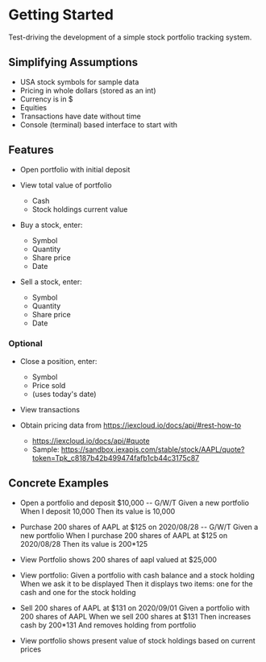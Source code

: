 # Getting Started

Test-driving the development of a simple stock portfolio tracking system.

## Simplifying Assumptions

* USA stock symbols for sample data
* Pricing in whole dollars (stored as an int)
* Currency is in $
* Equities
* Transactions have date without time
* Console (terminal) based interface to start with

## Features

* Open portfolio with initial deposit

* View total value of portfolio
    * Cash
    * Stock holdings current value

* Buy a stock, enter:
    * Symbol
    * Quantity
    * Share price
    * Date

* Sell a stock, enter:
    * Symbol
    * Quantity
    * Share price
    * Date

### Optional

* Close a position, enter:
    * Symbol
    * Price sold
    * (uses today's date)

* View transactions

* Obtain pricing data from https://iexcloud.io/docs/api/#rest-how-to
    * https://iexcloud.io/docs/api/#quote
    * Sample: https://sandbox.iexapis.com/stable/stock/AAPL/quote?token=Tpk_c8187b42b499474fafb1cb44c3175c87

## Concrete Examples

* Open a portfolio and deposit $10,000 -- G/W/T
    Given a new portfolio
    When I deposit 10,000
    Then its value is 10,000

* Purchase 200 shares of AAPL at $125 on 2020/08/28 -- G/W/T
    Given a new portfolio
    When I purchase 200 shares of AAPL at $125 on 2020/08/28
    Then its value is 200*125

* View Portfolio shows 200 shares of aapl valued at $25,000

* View portfolio:
    Given a portfolio with cash balance and a stock holding
    When we ask it to be displayed
    Then it displays two items: one for the cash and one for the stock holding

* Sell 200 shares of AAPL at $131 on 2020/09/01
    Given a portfolio with 200 shares of AAPL
    When we sell 200 shares at $131
    Then increases cash by 200*131
    And removes holding from portfolio
    
* View portfolio shows present value of stock holdings based on current prices

